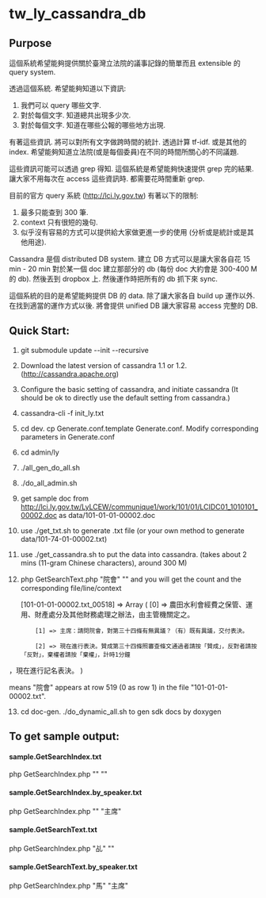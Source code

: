 tw_ly_cassandra_db
==================

## Purpose

這個系統希望能夠提供關於臺灣立法院的議事記錄的簡單而且 extensible 的 query system.

透過這個系統. 希望能夠知道以下資訊:
1. 我們可以 query 哪些文字.
2. 對於每個文字. 知道總共出現多少次.
3. 對於每個文字. 知道在哪些公報的哪些地方出現.

有著這些資訊. 將可以對所有文字做跨時間的統計. 
透過計算 tf-idf. 或是其他的 index.
希望能夠知道立法院(或是每個委員)在不同的時間所關心的不同議題.

這些資訊可能可以透過 grep 得知.
這個系統是希望能夠快速提供 grep 完的結果. 讓大家不用每次在 access 這些資訊時. 都需要花時間重新 grep.

目前的官方 query 系統 (http://lci.ly.gov.tw)
有著以下的限制:
1. 最多只能查到 300 筆.
2. context 只有很短的幾句.
3. 似乎沒有容易的方式可以提供給大家做更進一步的使用 (分析或是統計或是其他用途).

Cassandra 是個 distributed DB system.
建立 DB 方式可以是讓大家各自花 15 min - 20 min 對於某一個 doc 建立那部分的 db 
(每份 doc 大約會是 300-400 M 的 db). 然後丟到 dropbox 上.
然後運作時把所有的 db 抓下來 sync. 

這個系統的目的是希望能夠提供 DB 的 data.
除了讓大家各自 build up 運作以外.
在找到適當的運作方式以後. 將會提供 unified DB 讓大家容易 access 完整的 DB.

## Quick Start:

1. git submodule update --init --recursive

2. Download the latest version of cassandra 1.1 or 1.2. (http://cassandra.apache.org)
3. Configure the basic setting of cassandra, and initiate cassandra (It should be ok to directly use the default setting from cassandra.)
4. cassandra-cli -f init_ly.txt

5. cd dev. cp Generate.conf.template Generate.conf. Modify corresponding parameters in Generate.conf

6. cd admin/ly
7. ./all_gen_do_all.sh
8. ./do_all_admin.sh

9. get sample doc from http://lci.ly.gov.tw/LyLCEW/communique1/work/101/01/LCIDC01_1010101_00002.doc as data/101-01-01-00002.doc
10. use ./get_txt.sh to generate .txt file (or your own method to generate data/101-74-01-00002.txt)

11. use ./get_cassandra.sh to put the data into cassandra. (takes about 2 mins (11-gram Chinese characters), around 300 M)

12. php GetSearchText.php "院會" "" and you will get the count and the corresponding file/line/context

    [101-01-01-00002.txt_00518] => Array
        (
            [0] => 農田水利會經費之保管、運用、財產處分及其他財務處理之辦法，由主管機關定之。

            [1] => 主席：請問院會，對第三十四條有無異議？（有）既有異議，交付表決。

            [2] => 現在進行表決。贊成第三十四條照審查條文通過者請按「贊成」，反對者請按「反對」，棄權者請按「棄權」，計時1分鐘
，現在進行記名表決。
        )

means "院會" appears at row 519 (0 as row 1) in the file "101-01-01-00002.txt".

13. cd doc-gen. ./do_dynamic_all.sh to gen sdk docs by doxygen

## To get sample output:

#### sample.GetSearchIndex.txt
php GetSearchIndex.php "" ""

#### sample.GetSearchIndex.by_speaker.txt
php GetSearchIndex.php "" "主席"

#### sample.GetSearchText.txt
php GetSearchIndex.php "乩" ""

#### sample.GetSearchText.by_speaker.txt
php GetSearchIndex.php "馬" "主席"
